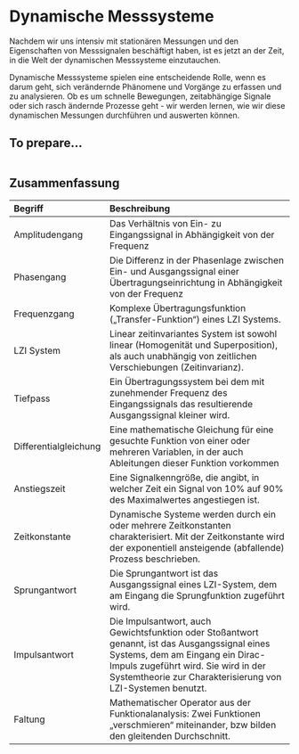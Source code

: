 # Dynamische Messsysteme

Nachdem wir uns intensiv mit stationären Messungen und den Eigenschaften von Messsignalen beschäftigt haben, ist es jetzt an der Zeit, in die Welt der dynamischen Messsysteme einzutauchen.

Dynamische Messsysteme spielen eine entscheidende Rolle, wenn es darum geht, sich verändernde Phänomene und Vorgänge zu erfassen und zu analysieren. Ob es um schnelle Bewegungen, zeitabhängige Signale oder sich rasch ändernde Prozesse geht - wir werden lernen, wie wir diese dynamischen Messungen durchführen und auswerten können.

## To prepare...
```{tableofcontents}
```

## Zusammenfassung

| Begriff | Beschreibung |
|:--------------------|:----------------------------------------|
|Amplitudengang|Das Verhältnis von Ein- zu Eingangssignal in Abhängigkeit von der Frequenz|
|Phasengang|Die Differenz in der Phasenlage zwischen Ein- und Ausgangssignal einer Übertragungseinrichtung in Abhängigkeit von der Frequenz|
|Frequenzgang|Komplexe Übertragungsfunktion („Transfer-Funktion“) eines LZI Systems.|
|LZI System|Linear zeitinvariantes System ist sowohl linear (Homogenität und Superposition), als auch unabhängig von zeitlichen Verschiebungen (Zeitinvarianz). |
|Tiefpass|Ein Übertragungssystem bei dem mit zunehmender Frequenz des Eingangssignals das resultierende Ausgangssignal kleiner wird.|
| Differentialgleichung|Eine mathematische Gleichung für eine gesuchte Funktion von einer oder mehreren Variablen, in der auch Ableitungen dieser Funktion vorkommen|
|Anstiegszeit|Eine Signalkenngröße, die angibt, in welcher Zeit ein Signal von 10% auf 90% des Maximalwertes angestiegen ist.|
|Zeitkonstante|Dynamische Systeme werden durch ein oder mehrere Zeitkonstanten charakterisiert. Mit der Zeitkonstante wird der exponentiell ansteigende (abfallende) Prozess beschrieben. |
|Sprungantwort|Die Sprungantwort ist das Ausgangssignal eines LZI-System, dem am Eingang die Sprungfunktion zugeführt wird.|
|Impulsantwort|Die Impulsantwort, auch Gewichtsfunktion oder Stoßantwort genannt, ist das Ausgangssignal eines Systems, dem am Eingang ein Dirac-Impuls zugeführt wird. Sie wird in der Systemtheorie zur Charakterisierung von LZI-Systemen benutzt.|
|Faltung|Mathematischer Operator aus der Funktionalanalysis: Zwei Funktionen „verschmieren“ miteinander, bzw bilden den gleitenden Durchschnitt.|